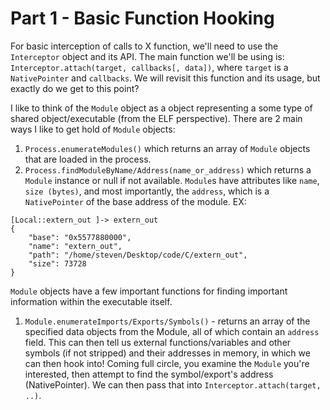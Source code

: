 # Part 1 - Basic Function Hooking

For basic interception of calls to X function, we'll need to use the 
`Interceptor` object and its API.
The main function we'll be using is:
`Interceptor.attach(target, callbacks[, data])`,
where `target` is a `NativePointer` and `callbacks`. We will revisit
this function and its usage, but exactly do we get to this point? 

I like to think of the `Module` object as a object representing a 
some type of shared object/executable (from the ELF perspective). 
There are 2 main ways I like to get hold of `Module` objects:
1. `Process.enumerateModules()` which returns an array of `Module` objects
that are loaded in the process.
2. `Process.findModuleByName/Address(name_or_address)` which returns a
`Module` instance or null if not available. 
`Module`s have attributes like `name`, `size (bytes)`, and most importantly,
the `address`, which is a `NativePointer` of the base address of the module.
EX:
```
[Local::extern_out ]-> extern_out
{
    "base": "0x5577880000",
    "name": "extern_out",
    "path": "/home/steven/Desktop/code/C/extern_out",
    "size": 73728
}
```

`Module` objects have a few important functions for finding important
information within the executable itself.
1. `Module.enumerateImports/Exports/Symbols()` - returns an array of 
the specified data objects from the Module, all of which contain an 
`address` field. This can then tell us external 
functions/variables and other symbols (if not stripped) and their addresses 
in memory, in which we can then hook into! 
Coming full circle, you examine the `Module` you're interested,
then attempt to find the symbol/export's address (NativePointer). We
can then pass that into `Interceptor.attach(target, ..)`.
